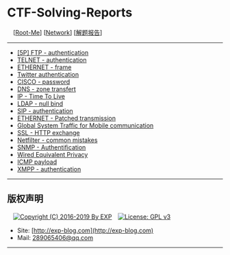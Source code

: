 # CTF-Solving-Reports
　[[Root-Me](https://www.root-me.org/)] [[Network](https://www.root-me.org/en/Challenges/Network/)] [[解题报告](http://exp-blog.com/2019/01/02/pid-2597/7/)]

------

- [\[5P\] FTP - authentication](https://github.com/lyy289065406/CTF-Solving-Reports/tree/master/rootme/Network/%5B01%5D%20%5B5P%5D%20FTP%20-%20authentication)
- [TELNET - authentication](#)
- [ETHERNET - frame](#)
- [Twitter authentication](#)
- [CISCO - password](#)
- [DNS - zone transfert](#)
- [IP - Time To Live](#)
- [LDAP - null bind](#)
- [SIP - authentication](#)
- [ETHERNET - Patched transmission](#)
- [Global System Traffic for Mobile communication](#)
- [SSL - HTTP exchange](#)
- [Netfilter - common mistakes](#)
- [SNMP - Authentification](#)
- [Wired Equivalent Privacy](#)
- [ICMP payload](#)
- [XMPP - authentication](#)

------

## 版权声明

　[![Copyright (C) 2016-2019 By EXP](https://img.shields.io/badge/Copyright%20(C)-2016~2019%20By%20EXP-blue.svg)](http://exp-blog.com)　[![License: GPL v3](https://img.shields.io/badge/License-GPL%20v3-blue.svg)](https://www.gnu.org/licenses/gpl-3.0)
  

- Site: [http://exp-blog.com](http://exp-blog.com) 
- Mail: <a href="mailto:289065406@qq.com?subject=[EXP's Github]%20Your%20Question%20（请写下您的疑问）&amp;body=What%20can%20I%20help%20you?%20（需要我提供什么帮助吗？）">289065406@qq.com</a>


------
